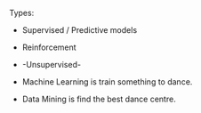 Types:
- Supervised / Predictive models
- Reinforcement
- -Unsupervised-

- Machine Learning is train something to dance.
- Data Mining is find the best dance centre.
